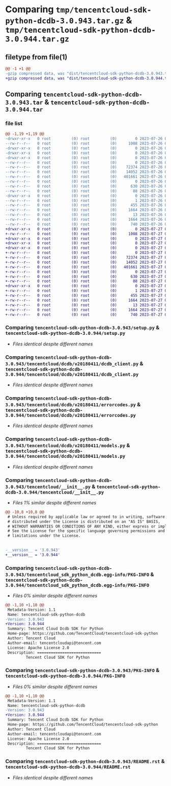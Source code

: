 # Comparing `tmp/tencentcloud-sdk-python-dcdb-3.0.943.tar.gz` & `tmp/tencentcloud-sdk-python-dcdb-3.0.944.tar.gz`

## filetype from file(1)

```diff
@@ -1 +1 @@
-gzip compressed data, was "dist/tencentcloud-sdk-python-dcdb-3.0.943.tar", last modified: Wed Jul 26 00:35:59 2023, max compression
+gzip compressed data, was "dist/tencentcloud-sdk-python-dcdb-3.0.944.tar", last modified: Thu Jul 27 02:14:14 2023, max compression
```

## Comparing `tencentcloud-sdk-python-dcdb-3.0.943.tar` & `tencentcloud-sdk-python-dcdb-3.0.944.tar`

### file list

```diff
@@ -1,19 +1,19 @@
-drwxr-xr-x   0 root         (0) root         (0)        0 2023-07-26 00:35:59.000000 tencentcloud-sdk-python-dcdb-3.0.943/
--rw-r--r--   0 root         (0) root         (0)     1008 2023-07-26 00:35:58.000000 tencentcloud-sdk-python-dcdb-3.0.943/setup.py
-drwxr-xr-x   0 root         (0) root         (0)        0 2023-07-26 00:35:59.000000 tencentcloud-sdk-python-dcdb-3.0.943/tencentcloud/
-drwxr-xr-x   0 root         (0) root         (0)        0 2023-07-26 00:35:59.000000 tencentcloud-sdk-python-dcdb-3.0.943/tencentcloud/dcdb/
-drwxr-xr-x   0 root         (0) root         (0)        0 2023-07-26 00:35:59.000000 tencentcloud-sdk-python-dcdb-3.0.943/tencentcloud/dcdb/v20180411/
--rw-r--r--   0 root         (0) root         (0)        0 2023-07-26 00:35:58.000000 tencentcloud-sdk-python-dcdb-3.0.943/tencentcloud/dcdb/v20180411/__init__.py
--rw-r--r--   0 root         (0) root         (0)    72374 2023-07-26 00:35:58.000000 tencentcloud-sdk-python-dcdb-3.0.943/tencentcloud/dcdb/v20180411/dcdb_client.py
--rw-r--r--   0 root         (0) root         (0)    14052 2023-07-26 00:35:58.000000 tencentcloud-sdk-python-dcdb-3.0.943/tencentcloud/dcdb/v20180411/errorcodes.py
--rw-r--r--   0 root         (0) root         (0)   401661 2023-07-26 00:35:58.000000 tencentcloud-sdk-python-dcdb-3.0.943/tencentcloud/dcdb/v20180411/models.py
--rw-r--r--   0 root         (0) root         (0)        0 2023-07-26 00:35:58.000000 tencentcloud-sdk-python-dcdb-3.0.943/tencentcloud/dcdb/__init__.py
--rw-r--r--   0 root         (0) root         (0)      630 2023-07-26 00:35:58.000000 tencentcloud-sdk-python-dcdb-3.0.943/tencentcloud/__init__.py
--rw-r--r--   0 root         (0) root         (0)       88 2023-07-26 00:35:59.000000 tencentcloud-sdk-python-dcdb-3.0.943/setup.cfg
-drwxr-xr-x   0 root         (0) root         (0)        0 2023-07-26 00:35:59.000000 tencentcloud-sdk-python-dcdb-3.0.943/tencentcloud_sdk_python_dcdb.egg-info/
--rw-r--r--   0 root         (0) root         (0)        1 2023-07-26 00:35:59.000000 tencentcloud-sdk-python-dcdb-3.0.943/tencentcloud_sdk_python_dcdb.egg-info/dependency_links.txt
--rw-r--r--   0 root         (0) root         (0)      455 2023-07-26 00:35:59.000000 tencentcloud-sdk-python-dcdb-3.0.943/tencentcloud_sdk_python_dcdb.egg-info/SOURCES.txt
--rw-r--r--   0 root         (0) root         (0)     1664 2023-07-26 00:35:59.000000 tencentcloud-sdk-python-dcdb-3.0.943/tencentcloud_sdk_python_dcdb.egg-info/PKG-INFO
--rw-r--r--   0 root         (0) root         (0)       13 2023-07-26 00:35:59.000000 tencentcloud-sdk-python-dcdb-3.0.943/tencentcloud_sdk_python_dcdb.egg-info/top_level.txt
--rw-r--r--   0 root         (0) root         (0)     1664 2023-07-26 00:35:59.000000 tencentcloud-sdk-python-dcdb-3.0.943/PKG-INFO
--rw-r--r--   0 root         (0) root         (0)      740 2023-07-26 00:35:58.000000 tencentcloud-sdk-python-dcdb-3.0.943/README.rst
+drwxr-xr-x   0 root         (0) root         (0)        0 2023-07-27 02:14:14.000000 tencentcloud-sdk-python-dcdb-3.0.944/
+-rw-r--r--   0 root         (0) root         (0)     1008 2023-07-27 02:14:14.000000 tencentcloud-sdk-python-dcdb-3.0.944/setup.py
+drwxr-xr-x   0 root         (0) root         (0)        0 2023-07-27 02:14:14.000000 tencentcloud-sdk-python-dcdb-3.0.944/tencentcloud/
+drwxr-xr-x   0 root         (0) root         (0)        0 2023-07-27 02:14:14.000000 tencentcloud-sdk-python-dcdb-3.0.944/tencentcloud/dcdb/
+drwxr-xr-x   0 root         (0) root         (0)        0 2023-07-27 02:14:14.000000 tencentcloud-sdk-python-dcdb-3.0.944/tencentcloud/dcdb/v20180411/
+-rw-r--r--   0 root         (0) root         (0)        0 2023-07-27 02:14:14.000000 tencentcloud-sdk-python-dcdb-3.0.944/tencentcloud/dcdb/v20180411/__init__.py
+-rw-r--r--   0 root         (0) root         (0)    72374 2023-07-27 02:14:14.000000 tencentcloud-sdk-python-dcdb-3.0.944/tencentcloud/dcdb/v20180411/dcdb_client.py
+-rw-r--r--   0 root         (0) root         (0)    14052 2023-07-27 02:14:14.000000 tencentcloud-sdk-python-dcdb-3.0.944/tencentcloud/dcdb/v20180411/errorcodes.py
+-rw-r--r--   0 root         (0) root         (0)   401661 2023-07-27 02:14:14.000000 tencentcloud-sdk-python-dcdb-3.0.944/tencentcloud/dcdb/v20180411/models.py
+-rw-r--r--   0 root         (0) root         (0)        0 2023-07-27 02:14:14.000000 tencentcloud-sdk-python-dcdb-3.0.944/tencentcloud/dcdb/__init__.py
+-rw-r--r--   0 root         (0) root         (0)      630 2023-07-27 02:14:14.000000 tencentcloud-sdk-python-dcdb-3.0.944/tencentcloud/__init__.py
+-rw-r--r--   0 root         (0) root         (0)       88 2023-07-27 02:14:14.000000 tencentcloud-sdk-python-dcdb-3.0.944/setup.cfg
+drwxr-xr-x   0 root         (0) root         (0)        0 2023-07-27 02:14:14.000000 tencentcloud-sdk-python-dcdb-3.0.944/tencentcloud_sdk_python_dcdb.egg-info/
+-rw-r--r--   0 root         (0) root         (0)        1 2023-07-27 02:14:14.000000 tencentcloud-sdk-python-dcdb-3.0.944/tencentcloud_sdk_python_dcdb.egg-info/dependency_links.txt
+-rw-r--r--   0 root         (0) root         (0)      455 2023-07-27 02:14:14.000000 tencentcloud-sdk-python-dcdb-3.0.944/tencentcloud_sdk_python_dcdb.egg-info/SOURCES.txt
+-rw-r--r--   0 root         (0) root         (0)     1664 2023-07-27 02:14:14.000000 tencentcloud-sdk-python-dcdb-3.0.944/tencentcloud_sdk_python_dcdb.egg-info/PKG-INFO
+-rw-r--r--   0 root         (0) root         (0)       13 2023-07-27 02:14:14.000000 tencentcloud-sdk-python-dcdb-3.0.944/tencentcloud_sdk_python_dcdb.egg-info/top_level.txt
+-rw-r--r--   0 root         (0) root         (0)     1664 2023-07-27 02:14:14.000000 tencentcloud-sdk-python-dcdb-3.0.944/PKG-INFO
+-rw-r--r--   0 root         (0) root         (0)      740 2023-07-27 02:14:14.000000 tencentcloud-sdk-python-dcdb-3.0.944/README.rst
```

### Comparing `tencentcloud-sdk-python-dcdb-3.0.943/setup.py` & `tencentcloud-sdk-python-dcdb-3.0.944/setup.py`

 * *Files identical despite different names*

### Comparing `tencentcloud-sdk-python-dcdb-3.0.943/tencentcloud/dcdb/v20180411/dcdb_client.py` & `tencentcloud-sdk-python-dcdb-3.0.944/tencentcloud/dcdb/v20180411/dcdb_client.py`

 * *Files identical despite different names*

### Comparing `tencentcloud-sdk-python-dcdb-3.0.943/tencentcloud/dcdb/v20180411/errorcodes.py` & `tencentcloud-sdk-python-dcdb-3.0.944/tencentcloud/dcdb/v20180411/errorcodes.py`

 * *Files identical despite different names*

### Comparing `tencentcloud-sdk-python-dcdb-3.0.943/tencentcloud/dcdb/v20180411/models.py` & `tencentcloud-sdk-python-dcdb-3.0.944/tencentcloud/dcdb/v20180411/models.py`

 * *Files identical despite different names*

### Comparing `tencentcloud-sdk-python-dcdb-3.0.943/tencentcloud/__init__.py` & `tencentcloud-sdk-python-dcdb-3.0.944/tencentcloud/__init__.py`

 * *Files 1% similar despite different names*

```diff
@@ -10,8 +10,8 @@
 # Unless required by applicable law or agreed to in writing, software
 # distributed under the License is distributed on an "AS IS" BASIS,
 # WITHOUT WARRANTIES OR CONDITIONS OF ANY KIND, either express or implied.
 # See the License for the specific language governing permissions and
 # limitations under the License.
 
 
-__version__ = '3.0.943'
+__version__ = '3.0.944'
```

### Comparing `tencentcloud-sdk-python-dcdb-3.0.943/tencentcloud_sdk_python_dcdb.egg-info/PKG-INFO` & `tencentcloud-sdk-python-dcdb-3.0.944/tencentcloud_sdk_python_dcdb.egg-info/PKG-INFO`

 * *Files 0% similar despite different names*

```diff
@@ -1,10 +1,10 @@
 Metadata-Version: 1.1
 Name: tencentcloud-sdk-python-dcdb
-Version: 3.0.943
+Version: 3.0.944
 Summary: Tencent Cloud Dcdb SDK for Python
 Home-page: https://github.com/TencentCloud/tencentcloud-sdk-python
 Author: Tencent Cloud
 Author-email: tencentcloudapi@tencent.com
 License: Apache License 2.0
 Description: ============================
         Tencent Cloud SDK for Python
```

### Comparing `tencentcloud-sdk-python-dcdb-3.0.943/PKG-INFO` & `tencentcloud-sdk-python-dcdb-3.0.944/PKG-INFO`

 * *Files 0% similar despite different names*

```diff
@@ -1,10 +1,10 @@
 Metadata-Version: 1.1
 Name: tencentcloud-sdk-python-dcdb
-Version: 3.0.943
+Version: 3.0.944
 Summary: Tencent Cloud Dcdb SDK for Python
 Home-page: https://github.com/TencentCloud/tencentcloud-sdk-python
 Author: Tencent Cloud
 Author-email: tencentcloudapi@tencent.com
 License: Apache License 2.0
 Description: ============================
         Tencent Cloud SDK for Python
```

### Comparing `tencentcloud-sdk-python-dcdb-3.0.943/README.rst` & `tencentcloud-sdk-python-dcdb-3.0.944/README.rst`

 * *Files identical despite different names*

